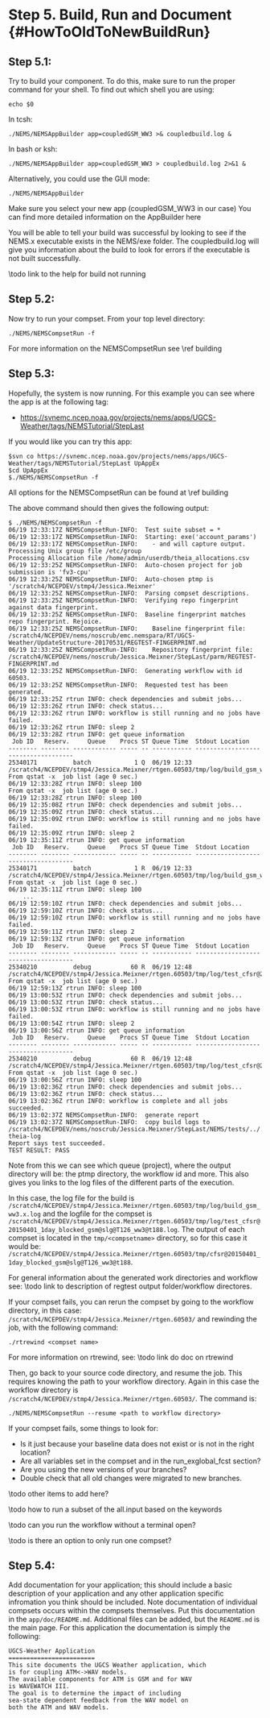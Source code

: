 Step 5. Build, Run and Document  {#HowToOldToNewBuildRun}
==========================

 
Step 5.1:
---------

Try to build your component. To do this, make sure to run the proper
command for your shell.  To find out which shell you are using:

    echo $0

In tcsh:

    ./NEMS/NEMSAppBuilder app=coupledGSM_WW3 >& coupledbuild.log &

In bash or ksh:

    ./NEMS/NEMSAppBuilder app=coupledGSM_WW3 > coupledbuild.log 2>&1 &

Alternatively, you could use the GUI mode:

    ./NEMS/NEMSAppBuilder

Make sure you select your new app (coupledGSM_WW3 in our case) You can
find more detailed information on the AppBuilder here
 
You will be able to tell your build was successful by looking to see
if the NEMS.x executable exists in the NEMS/exe folder.  The
coupledbuild.log will give you information about the build to look for
errors if the executable is not built successfully.

\todo link to the help for build not running 
 
Step 5.2:
---------

Now try to run your compset.  From your top level directory: 

    ./NEMS/NEMSCompsetRun -f
 
For more information on the NEMSCompsetRun see \ref building

Step 5.3: 
-------- 

Hopefully, the system is now running.  For this example you can see where
the app is at the following tag: 
* https://svnemc.ncep.noaa.gov/projects/nems/apps/UGCS-Weather/tags/NEMSTutorial/StepLast

If you would like you can try this app: 

    $svn co https://svnemc.ncep.noaa.gov/projects/nems/apps/UGCS-Weather/tags/NEMSTutorial/StepLast UpAppEx
    $cd UpAppEx 
    $./NEMS/NEMSCompsetRun -f 


All options for the NEMSCompsetRun can be found at \ref building

The above command should then gives the following output: 
    

    $ ./NEMS/NEMSCompsetRun -f
    06/19 12:33:17Z NEMSCompsetRun-INFO:  Test suite subset = *
    06/19 12:33:17Z NEMSCompsetRun-INFO:  Starting: exe('account_params')
    06/19 12:33:17Z NEMSCompsetRun-INFO:    - and will capture output.
    Processing Unix group file /etc/group
    Processing Allocation file /home/admin/userdb/theia_allocations.csv
    06/19 12:33:25Z NEMSCompsetRun-INFO:  Auto-chosen project for job submission is 'fv3-cpu'
    06/19 12:33:25Z NEMSCompsetRun-INFO:  Auto-chosen ptmp is '/scratch4/NCEPDEV/stmp4/Jessica.Meixner'
    06/19 12:33:25Z NEMSCompsetRun-INFO:  Parsing compset descriptions.
    06/19 12:33:25Z NEMSCompsetRun-INFO:  Verifying repo fingerprint against data fingerprint.
    06/19 12:33:25Z NEMSCompsetRun-INFO:  Baseline fingerprint matches repo fingerprint. Rejoice.
    06/19 12:33:25Z NEMSCompsetRun-INFO:    Baseline fingerprint file: /scratch4/NCEPDEV/nems/noscrub/emc.nemspara/RT/UGCS-Weather/UpdateStructure-20170531/REGTEST-FINGERPRINT.md
    06/19 12:33:25Z NEMSCompsetRun-INFO:    Repository fingerprint file: /scratch4/NCEPDEV/nems/noscrub/Jessica.Meixner/StepLast/parm/REGTEST-FINGERPRINT.md
    06/19 12:33:25Z NEMSCompsetRun-INFO:  Generating workflow with id 60503.
    06/19 12:33:25Z NEMSCompsetRun-INFO:  Requested test has been generated.
    06/19 12:33:25Z rtrun INFO: check dependencies and submit jobs...
    06/19 12:33:26Z rtrun INFO: check status...
    06/19 12:33:26Z rtrun INFO: workflow is still running and no jobs have failed.
    06/19 12:33:26Z rtrun INFO: sleep 2
    06/19 12:33:28Z rtrun INFO: get queue information
     Job ID   Reserv.     Queue    Procs ST Queue Time  Stdout Location
    -------- -------- ------------ ----- -- ----------- ------------------------------------
    25340171          batch            1 Q  06/19 12:33 /scratch4/NCEPDEV/stmp4/Jessica.Meixner/rtgen.60503/tmp/log/build_gsm_ww3.x.log
    From qstat -x  job list (age 0 sec.)
    06/19 12:33:28Z rtrun INFO: sleep 100
    From qstat -x  job list (age 0 sec.)
    06/19 12:33:28Z rtrun INFO: sleep 100
    06/19 12:35:08Z rtrun INFO: check dependencies and submit jobs...
    06/19 12:35:09Z rtrun INFO: check status...
    06/19 12:35:09Z rtrun INFO: workflow is still running and no jobs have failed.
    06/19 12:35:09Z rtrun INFO: sleep 2
    06/19 12:35:11Z rtrun INFO: get queue information
     Job ID   Reserv.     Queue    Procs ST Queue Time  Stdout Location
    -------- -------- ------------ ----- -- ----------- ------------------------------------
    25340171          batch            1 R  06/19 12:33 /scratch4/NCEPDEV/stmp4/Jessica.Meixner/rtgen.60503/tmp/log/build_gsm_ww3.x.log
    From qstat -x  job list (age 0 sec.)
    06/19 12:35:11Z rtrun INFO: sleep 100
        ...
    06/19 12:59:10Z rtrun INFO: check dependencies and submit jobs...
    06/19 12:59:10Z rtrun INFO: check status...
    06/19 12:59:10Z rtrun INFO: workflow is still running and no jobs have failed.
    06/19 12:59:11Z rtrun INFO: sleep 2
    06/19 12:59:13Z rtrun INFO: get queue information
     Job ID   Reserv.     Queue    Procs ST Queue Time  Stdout Location
    -------- -------- ------------ ----- -- ----------- ------------------------------------
    25340210          debug           60 R  06/19 12:48 /scratch4/NCEPDEV/stmp4/Jessica.Meixner/rtgen.60503/tmp/log/test_cfsr@20150401_1day_blocked_gsm@slg@T126_ww3@t188.log
    From qstat -x  job list (age 0 sec.)
    06/19 12:59:13Z rtrun INFO: sleep 100
    06/19 13:00:53Z rtrun INFO: check dependencies and submit jobs...
    06/19 13:00:53Z rtrun INFO: check status...
    06/19 13:00:53Z rtrun INFO: workflow is still running and no jobs have failed.
    06/19 13:00:54Z rtrun INFO: sleep 2
    06/19 13:00:56Z rtrun INFO: get queue information
     Job ID   Reserv.     Queue    Procs ST Queue Time  Stdout Location
    -------- -------- ------------ ----- -- ----------- ------------------------------------
    25340210          debug           60 R  06/19 12:48 /scratch4/NCEPDEV/stmp4/Jessica.Meixner/rtgen.60503/tmp/log/test_cfsr@20150401_1day_blocked_gsm@slg@T126_ww3@t188.log
    From qstat -x  job list (age 0 sec.)
    06/19 13:00:56Z rtrun INFO: sleep 100
    06/19 13:02:36Z rtrun INFO: check dependencies and submit jobs...
    06/19 13:02:36Z rtrun INFO: check status...
    06/19 13:02:36Z rtrun INFO: workflow is complete and all jobs succeeded.
    06/19 13:02:37Z NEMSCompsetRun-INFO:  generate report
    06/19 13:02:37Z NEMSCompsetRun-INFO:  copy build logs to /scratch4/NCEPDEV/nems/noscrub/Jessica.Meixner/StepLast/NEMS/tests/../../log/report-theia-log
    Report says test succeeded.
    TEST RESULT: PASS


Note from this we can see which queue (project), where the output directory will be: 
the ptmp directory, the workflow id and more. This also gives you links to the log files of the 
different parts of the execution.  

In this case, the log file for the build is
`/scratch4/NCEPDEV/stmp4/Jessica.Meixner/rtgen.60503/tmp/log/build_gsm_ww3.x.log`
and the logfile for the compset is
`/scratch4/NCEPDEV/stmp4/Jessica.Meixner/rtgen.60503/tmp/log/test_cfsr@20150401_1day_blocked_gsm@slg@T126_ww3@t188.log`.
The output of each compset is located in the `tmp/<compsetname>`
directory, so for this case it would be:
`/scratch4/NCEPDEV/stmp4/Jessica.Meixner/rtgen.60503/tmp/cfsr@20150401_1day_blocked_gsm@slg@T126_ww3@t188`.

For general information about the generated work directories and workflow see: 
\todo link to description of regtest output folder/workflow directores. 

If your compset fails, you can rerun the compset by going to the workflow directory, in this case: 
`/scratch4/NCEPDEV/stmp4/Jessica.Meixner/rtgen.60503/` and rewinding the job, with the following command: 

    ./rtrewind <compset name> 

For more information on rtrewind, see: 
\todo link do doc on rtrewind 

Then, go back to your source code directory, and resume the job.  This
requires knowing the path to your workflow directory. Again in this
case the workflow directory is
`/scratch4/NCEPDEV/stmp4/Jessica.Meixner/rtgen.60503/`. The command is:

    ./NEMS/NEMSCompsetRun --resume <path to workflow directory> 

If your compset fails, some things to look for:

- Is it just because your baseline data does not exist or is not in the right location?
- Are all variables set in the compset and in the run_exglobal_fcst section?
- Are you using the new versions of your branches?
- Double check that all old changes were migrated to new branches.

\todo other items to add here? 

\todo how to run a subset of the all.input based on the keywords 

\todo can you run the workflow without a terminal open?  

\todo is there an option to only run one compset? 
 
Step 5.4:
-------

Add documentation for your application; this should include a basic 
description of your application and any other application specific
infromation you think should be included. Note documentation of 
individual compsets occurs within the compsets themselves.  Put this
documentation in the `app/doc/README.md`. Additional files can be 
added, but the `README.md` is the main page.  For this application the 
documentation is simply the following: 


    UGCS-Weather Application
    ========================
    This site documents the UGCS Weather application, which
    is for coupling ATM<->WAV models.
    The available components for ATM is GSM and for WAV
    is WAVEWATCH III.
    The goal is to determine the impact of including
    sea-state dependent feedback from the WAV model on
    both the ATM and WAV models.




